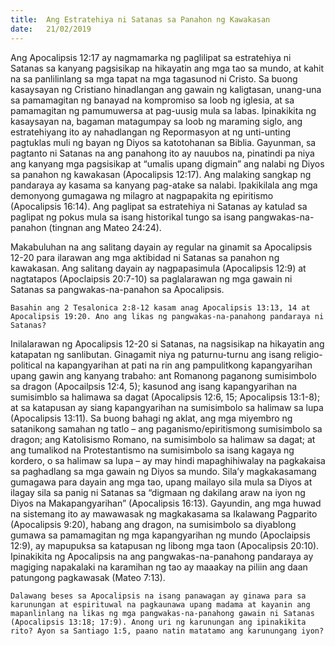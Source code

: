 ```yaml
---
title:  Ang Estratehiya ni Satanas sa Panahon ng Kawakasan
date:   21/02/2019
---
```


Ang Apocalipsis 12:17 ay nagmamarka ng paglilipat sa estratehiya ni Satanas sa kanyang pagsisikap na hikayatin ang mga tao sa mundo, at kahit na sa panlilinlang sa mga tapat na mga tagasunod ni Cristo. Sa buong kasaysayan ng Cristiano hinadlangan ang gawain ng kaligtasan, unang-una sa pamamagitan ng banayad na kompromiso sa loob ng iglesia, at sa pamamagitan ng pamumuwersa at pag-uusig mula sa labas. Ipinakikita ng kasaysayan na, bagaman matagumpay sa loob ng maraming siglo, ang estratehiyang ito ay nahadlangan ng Repormasyon at ng unti-unting pagtuklas muli ng bayan ng Diyos sa katotohanan sa Biblia. Gayunman, sa pagtanto ni Satanas na ang panahong ito ay nauubos na, pinatindi pa niya ang kanyang mga pagsisikap at “umalis upang digmain” ang nalabi ng Diyos sa panahon ng kawakasan (Apocalipsis 12:17). Ang malaking sangkap ng pandaraya ay kasama sa kanyang pag-atake sa nalabi. Ipakikilala ang mga demonyong gumagawa ng milagro at nagpapakita ng epiritismo (Apocalipsis 16:14). Ang paglipat sa estratehiya ni Satanas ay katulad sa paglipat ng pokus mula sa isang historikal tungo sa isang pangwakas-na-panahon (tingnan ang Mateo 24:24).

Makabuluhan na ang salitang dayain ay regular na ginamit sa Apocalipsis 12-20 para ilarawan ang mga aktibidad ni Satanas sa panahon ng kawakasan. Ang salitang dayain ay nagpapasimula (Apocalipsis 12:9) at nagtatapos (Apoclaipsis 20:7-10) sa paglalarawan ng mga gawain ni Satanas sa pangwakas-na-panahon sa Apocalipsis.

`Basahin ang 2 Tesalonica 2:8-12 kasam anag Apocalipsis 13:13, 14 at Apocalipsis 19:20. Ano ang likas ng pangwakas-na-panahong pandaraya ni Satanas?`

Inilalarawan ng Apocalipsis 12-20 si Satanas, na nagsisikap na hikayatin ang katapatan ng sanlibutan. Ginagamit niya ng paturnu-turnu ang isang religio-political na kapangyarihan at pati na rin ang pampulitkong kapangyarihan upang gawin ang kanyang trabaho: ant Romanong paganong sumisimbolo sa dragon (Apocailpsis 12:4, 5); kasunod ang isang kapangyarihan na sumisimblo sa halimawa sa dagat (Apocalipsis 12:6, 15; Apocalipsis 13:1-8); at sa katapusan ay siang kapangyarihan na sumisimbolo sa halimaw sa lupa (Apocalipsis 13:11). Sa buong bahagi ng aklat, ang mga miyembro ng satanikong samahan ng tatlo – ang paganismo/epiritismong sumisimbolo sa dragon; ang Katolisismo Romano, na sumisimbolo sa halimaw sa dagat; at ang tumalikod na Protestantismo na sumisimbolo sa isang kagaya ng kordero, o sa halimaw sa lupa – ay may hindi mapaghihiwalay na pagkakaisa sa paghadlang sa mga gawain ng Diyos sa mundo. Sila’y magkakasamang gumagawa para dayain ang mga tao, upang mailayo sila mula sa Diyos at ilagay sila sa panig ni Satanas sa “digmaan ng dakilang araw na iyon ng Diyos na Makapangyarihan” (Apocalipsis 16:13). Gayundin, ang mga huwad na sistemang ito ay mawawasak ng magkakasama sa Ikalawang Pagparito (Apocalipsis 9:20), habang ang dragon, na sumisimbolo sa diyablong gumawa sa pamamagitan ng mga kapangyarihan ng mundo (Apoclaipsis 12:9), ay mapupuksa sa katapusan ng libong mga taon (Apocalipsis 20:10). Ipinakikita ng Apocalipsis na ang pangwakas-na-panahong pandaraya ay magiging napakalaki na karamihan ng tao ay maaakay na piliin ang daan patungong pagkawasak (Mateo 7:13).

`Dalawang beses sa Apocalipsis na isang panawagan ay ginawa para sa karunungan at espirituwal na pagkaunawa upang madama at kayanin ang mapanlinlang na likas ng mga pangwakas-na-panahong gawain ni Satanas (Apocalipsis 13:18; 17:9). Anong uri ng karunungan ang ipinakikita rito? Ayon sa Santiago 1:5, paano natin matatamo ang karunungang iyon?`